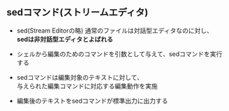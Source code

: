 ## sedコマンド(ストリームエディタ)
- sed(Stream Editorの略)
通常のファイルは対話型エディタなのに対し、  
**sedは非対話型エディタとよばれる**

- シェルから編集のためのコマンドを引数として与えて、sedコマンドを実行する
- sedコマンドは編集対象のテキストに対して、  
  与えられた編集コマンドに対応する編集動作を実施
- 編集後のテキストをsedコマンドが標準出力に出力する
